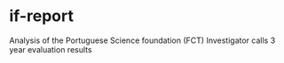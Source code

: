 # if-report
Analysis of the Portuguese Science foundation (FCT) Investigator calls 3 year evaluation results 
